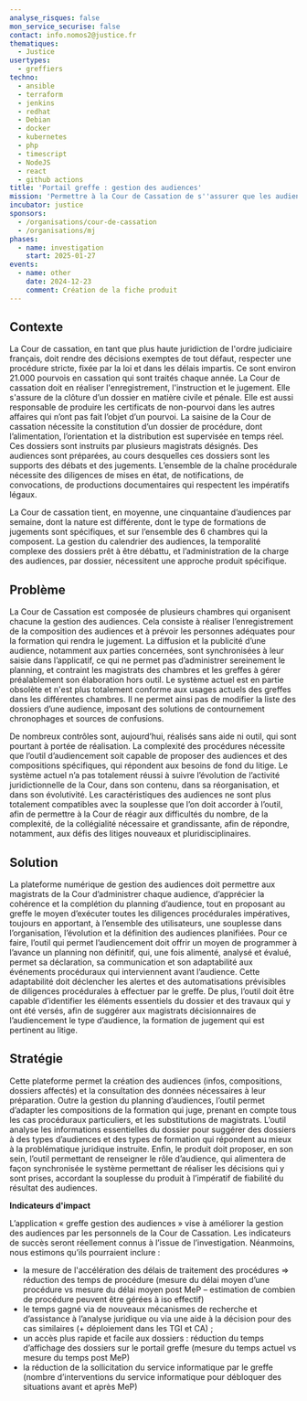 ```yaml
---
analyse_risques: false
mon_service_securise: false
contact: info.nomos2@justice.fr
thematiques:
  - Justice
usertypes:
  - greffiers
techno:
  - ansible
  - terraform
  - jenkins
  - redhat
  - Debian
  - docker
  - kubernetes
  - php
  - timescript
  - NodeJS
  - react
  - github actions
title: 'Portail greffe : gestion des audiences'
mission: 'Permettre à la Cour de Cassation de s''assurer que les audiences se tiennent conformément à la réglementation et que toutes les procédures sont respectées. '
incubator: justice
sponsors:
  - /organisations/cour-de-cassation
  - /organisations/mj
phases:
  - name: investigation
    start: 2025-01-27
events:
  - name: other
    date: 2024-12-23
    comment: Création de la fiche produit
---
```


## Contexte

La Cour de cassation, en tant que plus haute juridiction de l'ordre judiciaire français, doit rendre des décisions exemptes de tout défaut, respecter une procédure stricte, fixée par la loi et dans les délais impartis. 
Ce sont environ 21.000 pourvois en cassation qui sont traités chaque année. 
La Cour de cassation doit en réaliser l'enregistrement, l'instruction et le jugement. Elle s'assure de la clôture d’un dossier en matière civile et pénale. Elle est aussi responsable de produire les certificats de non-pourvoi dans les autres affaires qui n’ont pas fait l’objet d’un pourvoi.
La saisine de la Cour de cassation nécessite la constitution d’un dossier de procédure, dont l’alimentation, l’orientation et la distribution est supervisée en temps réel. Ces dossiers sont instruits par plusieurs magistrats désignés. Des audiences sont préparées, au cours desquelles ces dossiers sont les supports des débats et des jugements. L’ensemble de la chaîne procédurale nécessite des diligences de mises en état, de notifications, de convocations, de productions documentaires qui respectent les impératifs légaux.

La Cour de cassation tient, en moyenne, une cinquantaine d’audiences par semaine, dont la nature est différente, dont le type de formations de jugements sont spécifiques, et sur l’ensemble des 6 chambres qui la composent. La gestion du calendrier des audiences, la temporalité complexe des dossiers prêt à être débattu, et l’administration de la charge des audiences, par dossier, nécessitent une approche produit spécifique.


## Problème

La Cour de Cassation est composée de plusieurs chambres qui organisent chacune la gestion des audiences. Cela consiste à réaliser l’enregistrement de la composition des audiences et à prévoir les personnes adéquates pour la formation qui rendra le jugement. La diffusion et la publicité d’une audience, notamment aux parties concernées, sont synchronisées à leur saisie dans l’applicatif, ce qui ne permet pas d’administrer sereinement le planning, et contraint les magistrats des chambres et les greffes à gérer préalablement son élaboration hors outil. 
Le système actuel est en partie obsolète et n'est plus totalement conforme aux usages actuels des greffes dans les différentes chambres. Il ne permet ainsi pas de modifier la liste des dossiers d’une audience, imposant des solutions de contournement chronophages et sources de confusions.

De nombreux contrôles sont, aujourd’hui, réalisés sans aide ni outil, qui sont pourtant à portée de réalisation. La complexité des procédures nécessite que l’outil d’audiencement soit capable de proposer des audiences et des compositions spécifiques, qui répondent aux besoins de fond du litige. Le système actuel n’a pas totalement réussi à suivre l’évolution de l’activité juridictionnelle de la Cour, dans son contenu, dans sa réorganisation, et dans son évolutivité. Les caractéristiques des audiences ne sont plus totalement compatibles avec la souplesse que l’on doit accorder à l’outil, afin de permettre à la Cour de réagir aux difficultés du nombre, de la complexité, de la collégialité nécessaire et grandissante, afin de répondre, notamment, aux défis des litiges nouveaux et pluridisciplinaires.


## Solution

La plateforme numérique de gestion des audiences doit permettre aux magistrats de la Cour d’administrer chaque audience, d’apprécier la cohérence et la complétion du planning d’audience, tout en proposant au greffe le moyen d’exécuter toutes les diligences procédurales impératives, toujours en apportant, à l’ensemble des utilisateurs, une souplesse dans l’organisation, l’évolution et la définition des audiences planifiées. Pour ce faire, l’outil qui permet l’audiencement doit offrir un moyen de programmer à l’avance un planning non définitif, qui, une fois alimenté, analysé et évalué, permet sa déclaration, sa communication et son adaptabilité aux événements procéduraux qui interviennent avant l’audience. Cette adaptabilité doit déclencher les alertes et des automatisations prévisibles de diligences procédurales à effectuer par le greffe.
De plus, l’outil doit être capable d’identifier les éléments essentiels du dossier et des travaux qui y ont été versés, afin de suggérer aux magistrats décisionnaires de l’audiencement le type d’audience, la formation de jugement qui est pertinent au litige.


## Stratégie

Cette plateforme permet la création des audiences (infos, compositions, dossiers affectés) et la consultation des données nécessaires à leur préparation.
Outre la gestion du planning d’audiences, l’outil permet d’adapter les compositions de la formation qui juge, prenant en compte tous les cas procéduraux particuliers, et les substitutions de magistrats. L’outil analyse les informations essentielles du dossier pour suggérer des dossiers à des types d’audiences et des types de formation qui répondent au mieux à la problématique juridique instruite.
Enfin, le produit doit proposer, en son sein, l’outil permettant de renseigner le rôle d’audience, qui alimentera de façon synchronisée le système permettant de réaliser les décisions qui y sont prises, accordant la souplesse du produit à l’impératif de fiabilité du résultat des audiences.

**Indicateurs d'impact**

L’application « greffe gestion des audiences » vise à améliorer la gestion des audiences par les personnels de la Cour de Cassation. Les indicateurs de succès seront réellement connus à l’issue de l’investigation.
Néanmoins, nous estimons qu’ils pourraient inclure :
- la mesure de l'accélération des délais de traitement des procédures => réduction des temps de procédure (mesure du délai moyen d’une procédure vs mesure du délai moyen post MeP – estimation de combien de procédure peuvent être gérées à iso effectif)
- le temps gagné via de nouveaux mécanismes de recherche et d’assistance à l’analyse juridique ou via une aide à la décision pour des cas similaires (+ déploiement dans les TGI et CA) ;
- un accès plus rapide et facile aux dossiers : réduction du temps d’affichage des dossiers sur le portail greffe (mesure du temps actuel vs mesure du temps post MeP)
- la réduction de la sollicitation du service informatique par le greffe (nombre d’interventions du service informatique pour débloquer des situations avant et après MeP)

